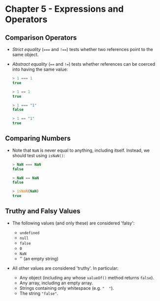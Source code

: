 # Chapter 5 - Expressions and Operators

## Comparison Operators

- _Strict equality_ (`===` and `!==`) tests whether two references point to the same object.

- _Abstract equality_ (`==` and `!=`) tests whether references can be coerced into having the same value:

    ```javascript
    > 1 === 1
    true

    > 1 == 1
    true

    > 1 === "1"
    false

    > 1 == "1"
    true
    ```


## Comparing Numbers

- Note that `NaN` is never equal to anything, including itself.  Instead, we should test using `isNaN()`:

    ```javascript
    > NaN === NaN
    false

    > NaN == NaN
    false

    > isNaN(NaN)
    true
    ```


## Truthy and Falsy Values

- The following values (and only these) are considered 'falsy':
    - `undefined`
    - `null`
    - `false`
    - `0`
    - `NaN`
    - '' (an empty string)

- All other values are considered 'truthy'.  In particular:
    - Any object (including any whose `valueOf()` method returns `false`).
    - Any array, including an empty array.
    - Strings containing only whitespace (e.g. `"  "`).
    - The string `"false"`.